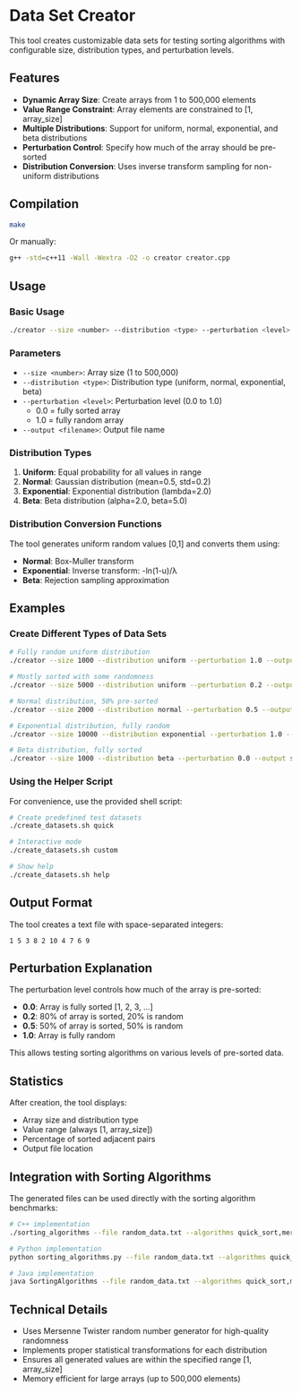 # Data Set Creator

This tool creates customizable data sets for testing sorting algorithms with configurable size, distribution types, and perturbation levels.

## Features

- **Dynamic Array Size**: Create arrays from 1 to 500,000 elements
- **Value Range Constraint**: Array elements are constrained to [1, array_size]
- **Multiple Distributions**: Support for uniform, normal, exponential, and beta distributions
- **Perturbation Control**: Specify how much of the array should be pre-sorted
- **Distribution Conversion**: Uses inverse transform sampling for non-uniform distributions

## Compilation

```bash
make
```

Or manually:
```bash
g++ -std=c++11 -Wall -Wextra -O2 -o creator creator.cpp
```

## Usage

### Basic Usage
```bash
./creator --size <number> --distribution <type> --perturbation <level> --output <filename>
```

### Parameters

- `--size <number>`: Array size (1 to 500,000)
- `--distribution <type>`: Distribution type (uniform, normal, exponential, beta)
- `--perturbation <level>`: Perturbation level (0.0 to 1.0)
  - 0.0 = fully sorted array
  - 1.0 = fully random array
- `--output <filename>`: Output file name

### Distribution Types

1. **Uniform**: Equal probability for all values in range
2. **Normal**: Gaussian distribution (mean=0.5, std=0.2)
3. **Exponential**: Exponential distribution (lambda=2.0)
4. **Beta**: Beta distribution (alpha=2.0, beta=5.0)

### Distribution Conversion Functions

The tool generates uniform random values [0,1] and converts them using:

- **Normal**: Box-Muller transform
- **Exponential**: Inverse transform: -ln(1-u)/λ
- **Beta**: Rejection sampling approximation

## Examples

### Create Different Types of Data Sets

```bash
# Fully random uniform distribution
./creator --size 1000 --distribution uniform --perturbation 1.0 --output random_data.txt

# Mostly sorted with some randomness
./creator --size 5000 --distribution uniform --perturbation 0.2 --output mostly_sorted.txt

# Normal distribution, 50% pre-sorted
./creator --size 2000 --distribution normal --perturbation 0.5 --output normal_data.txt

# Exponential distribution, fully random
./creator --size 10000 --distribution exponential --perturbation 1.0 --output exp_data.txt

# Beta distribution, fully sorted
./creator --size 1000 --distribution beta --perturbation 0.0 --output sorted_beta.txt
```

### Using the Helper Script

For convenience, use the provided shell script:

```bash
# Create predefined test datasets
./create_datasets.sh quick

# Interactive mode
./create_datasets.sh custom

# Show help
./create_datasets.sh help
```

## Output Format

The tool creates a text file with space-separated integers:
```
1 5 3 8 2 10 4 7 6 9
```

## Perturbation Explanation

The perturbation level controls how much of the array is pre-sorted:

- **0.0**: Array is fully sorted [1, 2, 3, ...]
- **0.2**: 80% of array is sorted, 20% is random
- **0.5**: 50% of array is sorted, 50% is random
- **1.0**: Array is fully random

This allows testing sorting algorithms on various levels of pre-sorted data.

## Statistics

After creation, the tool displays:
- Array size and distribution type
- Value range (always [1, array_size])
- Percentage of sorted adjacent pairs
- Output file location

## Integration with Sorting Algorithms

The generated files can be used directly with the sorting algorithm benchmarks:

```bash
# C++ implementation
./sorting_algorithms --file random_data.txt --algorithms quick_sort,merge_sort

# Python implementation
python sorting_algorithms.py --file random_data.txt --algorithms quick_sort,merge_sort

# Java implementation
java SortingAlgorithms --file random_data.txt --algorithms quick_sort,merge_sort
```

## Technical Details

- Uses Mersenne Twister random number generator for high-quality randomness
- Implements proper statistical transformations for each distribution
- Ensures all generated values are within the specified range [1, array_size]
- Memory efficient for large arrays (up to 500,000 elements)
